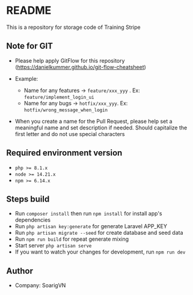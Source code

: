 # README #
This is a repository for storage code of Training Stripe

## Note for GIT
* Please help apply GitFlow for this repository (https://danielkummer.github.io/git-flow-cheatsheet)
* Example:
    - Name for any features -> `feature/xxx_yyy` . Ex: `feature/implement_login_ui`
    - Name for any bugs -> `hotfix/xxx_yyy`. Ex: `hotfix/wrong_message_when_login`

* When you create a name for the Pull Request, please help set a meaningful name and set description if needed. Should capitalize the first letter and do not use special characters

## Required environment version
* `php >= 8.1.x`
* `node >= 14.21.x`
* `npm >= 6.14.x`

## Steps build
* Run `composer install` then run `npm install` for install app's dependencies
* Run `php artisan key:generate` for generate Laravel APP_KEY
* Run `php artisan migrate --seed` for create database and seed data
* Run `npm run build` for repeat generate mixing
* Start server `php artisan serve`
* If you want to watch your changes for development, run `npm run dev`

## Author
* Company: SoarigVN
